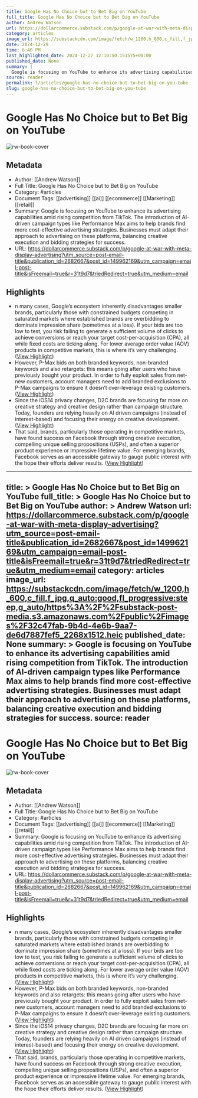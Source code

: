 ```yaml
---
title: Google Has No Choice but to Bet Big on YouTube
full_title: Google Has No Choice but to Bet Big on YouTube
author: Andrew Watson
url: https://dollarcommerce.substack.com/p/google-at-war-with-meta-display-advertising?utm_source=post-email-title&publication_id=2682667&post_id=149962169&utm_campaign=email-post-title&isFreemail=true&r=31t9d7&triedRedirect=true&utm_medium=email
category: articles
image_url: https://substackcdn.com/image/fetch/w_1200,h_600,c_fill,f_jpg,q_auto:good,fl_progressive:steep,g_auto/https%3A%2F%2Fsubstack-post-media.s3.amazonaws.com%2Fpublic%2Fimages%2F32c47fab-9b4d-4e6b-9aa7-de6d7887fef5_2268x1512.heic
date: 2024-12-29
time: 6:40 PM
last_highlighted_date: 2024-12-27 12:10:50.151575+00:00
published_date: None
summary: |
  Google is focusing on YouTube to enhance its advertising capabilities amid rising competition from TikTok. The introduction of AI-driven campaign types like Performance Max aims to help brands find more cost-effective advertising strategies. Businesses must adapt their approach to advertising on these platforms, balancing creative execution and bidding strategies for success.
source: reader
permalink: l/articles/google-has-no-choice-but-to-bet-big-on-you-tube
slug: google-has-no-choice-but-to-bet-big-on-you-tube
---
```

# Google Has No Choice but to Bet Big on YouTube

![rw-book-cover](https://substackcdn.com/image/fetch/w_1200,h_600,c_fill,f_jpg,q_auto:good,fl_progressive:steep,g_auto/https%3A%2F%2Fsubstack-post-media.s3.amazonaws.com%2Fpublic%2Fimages%2F32c47fab-9b4d-4e6b-9aa7-de6d7887fef5_2268x1512.heic)

## Metadata
- Author: [[Andrew Watson]]
- Full Title: Google Has No Choice but to Bet Big on YouTube
- Category: #articles
- Document Tags: [[advertising]] [[ai]] [[ecommerce]] [[Marketing]] [[retail]] 
- Summary: Google is focusing on YouTube to enhance its advertising capabilities amid rising competition from TikTok. The introduction of AI-driven campaign types like Performance Max aims to help brands find more cost-effective advertising strategies. Businesses must adapt their approach to advertising on these platforms, balancing creative execution and bidding strategies for success.
- URL: https://dollarcommerce.substack.com/p/google-at-war-with-meta-display-advertising?utm_source=post-email-title&publication_id=2682667&post_id=149962169&utm_campaign=email-post-title&isFreemail=true&r=31t9d7&triedRedirect=true&utm_medium=email

## Highlights
- n many cases, Google’s ecosystem inherently disadvantages smaller brands, particularly those with constrained budgets competing in saturated markets where established brands are overbidding to dominate impression share (sometimes at a loss). If your bids are too low to test, you risk failing to generate a sufficient volume of clicks to achieve conversions or reach your target cost-per-acquisition (CPA), all while fixed costs are ticking along. For lower average order value (AOV) products in competitive markets, this is where it’s very challenging. ([View Highlight](https://read.readwise.io/read/01jg408k3hf2vk559khpqygmfg))
- However, P-Max bids on both branded keywords, non-branded keywords and also retargets: this means going after users who have previously bought your product. In order to fully exploit sales from net-new customers, account managers need to add branded exclusions to P-Max campaigns to ensure it doesn’t over-leverage existing customers. ([View Highlight](https://read.readwise.io/read/01jg40b8masqamm4sd9esgav3y))
- Since the iOS14 privacy changes, D2C brands are focusing far more on creative strategy and creative design rather than campaign structure. Today, founders are relying heavily on AI driven campaigns (instead of interest-based) and focusing their energy on creative development. ([View Highlight](https://read.readwise.io/read/01jg40cn7twd8jjdps0ng21qp0))
- That said, brands, particularly those operating in competitive markets, have found success on Facebook through strong creative execution, compelling unique selling propositions (USPs), and often a superior product experience or impressive lifetime value. For emerging brands, Facebook serves as an accessible gateway to gauge public interest with the hope their efforts deliver results. ([View Highlight](https://read.readwise.io/read/01jg40dj2wt0n3z5ksrgbddf7x))


---
title: >
  Google Has No Choice but to Bet Big on YouTube
full_title: >
  Google Has No Choice but to Bet Big on YouTube
author: >
  Andrew Watson
url: https://dollarcommerce.substack.com/p/google-at-war-with-meta-display-advertising?utm_source=post-email-title&publication_id=2682667&post_id=149962169&utm_campaign=email-post-title&isFreemail=true&r=31t9d7&triedRedirect=true&utm_medium=email
category: articles
image_url: https://substackcdn.com/image/fetch/w_1200,h_600,c_fill,f_jpg,q_auto:good,fl_progressive:steep,g_auto/https%3A%2F%2Fsubstack-post-media.s3.amazonaws.com%2Fpublic%2Fimages%2F32c47fab-9b4d-4e6b-9aa7-de6d7887fef5_2268x1512.heic
published_date: None
summary: >
  Google is focusing on YouTube to enhance its advertising capabilities amid rising competition from TikTok. The introduction of AI-driven campaign types like Performance Max aims to help brands find more cost-effective advertising strategies. Businesses must adapt their approach to advertising on these platforms, balancing creative execution and bidding strategies for success.
source: reader
---
# Google Has No Choice but to Bet Big on YouTube

![rw-book-cover](https://substackcdn.com/image/fetch/w_1200,h_600,c_fill,f_jpg,q_auto:good,fl_progressive:steep,g_auto/https%3A%2F%2Fsubstack-post-media.s3.amazonaws.com%2Fpublic%2Fimages%2F32c47fab-9b4d-4e6b-9aa7-de6d7887fef5_2268x1512.heic)

## Metadata
- Author: [[Andrew Watson]]
- Full Title: Google Has No Choice but to Bet Big on YouTube
- Category: #articles
- Document Tags: [[advertising]] [[ai]] [[ecommerce]] [[Marketing]] [[retail]] 
- Summary: Google is focusing on YouTube to enhance its advertising capabilities amid rising competition from TikTok. The introduction of AI-driven campaign types like Performance Max aims to help brands find more cost-effective advertising strategies. Businesses must adapt their approach to advertising on these platforms, balancing creative execution and bidding strategies for success.
- URL: https://dollarcommerce.substack.com/p/google-at-war-with-meta-display-advertising?utm_source=post-email-title&publication_id=2682667&post_id=149962169&utm_campaign=email-post-title&isFreemail=true&r=31t9d7&triedRedirect=true&utm_medium=email

## Highlights
- n many cases, Google’s ecosystem inherently disadvantages smaller brands, particularly those with constrained budgets competing in saturated markets where established brands are overbidding to dominate impression share (sometimes at a loss). If your bids are too low to test, you risk failing to generate a sufficient volume of clicks to achieve conversions or reach your target cost-per-acquisition (CPA), all while fixed costs are ticking along. For lower average order value (AOV) products in competitive markets, this is where it’s very challenging. ([View Highlight](https://read.readwise.io/read/01jg408k3hf2vk559khpqygmfg))
- However, P-Max bids on both branded keywords, non-branded keywords and also retargets: this means going after users who have previously bought your product. In order to fully exploit sales from net-new customers, account managers need to add branded exclusions to P-Max campaigns to ensure it doesn’t over-leverage existing customers. ([View Highlight](https://read.readwise.io/read/01jg40b8masqamm4sd9esgav3y))
- Since the iOS14 privacy changes, D2C brands are focusing far more on creative strategy and creative design rather than campaign structure. Today, founders are relying heavily on AI driven campaigns (instead of interest-based) and focusing their energy on creative development. ([View Highlight](https://read.readwise.io/read/01jg40cn7twd8jjdps0ng21qp0))
- That said, brands, particularly those operating in competitive markets, have found success on Facebook through strong creative execution, compelling unique selling propositions (USPs), and often a superior product experience or impressive lifetime value. For emerging brands, Facebook serves as an accessible gateway to gauge public interest with the hope their efforts deliver results. ([View Highlight](https://read.readwise.io/read/01jg40dj2wt0n3z5ksrgbddf7x))


